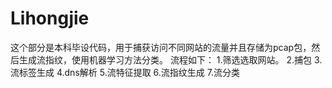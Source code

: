 # Lihongjie
这个部分是本科毕设代码，用于捕获访问不同网站的流量并且存储为pcap包，然后生成流指纹，使用机器学习方法分类。
流程如下：
1.筛选选取网站。
2.捕包
3.流标签生成
4.dns解析
5.流特征提取
6.流指纹生成
7.流分类
